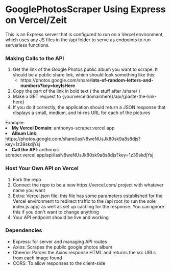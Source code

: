 # GooglePhotosScraper Using Express on Vercel/Zeit

This is an Express server that is configured to run on a Vercel environment, which uses any JS files in the /api folder to serve as endpoints to run serverless functions.

<h3>Making Calls to the API</h3>

<ol>
   <li>Get the link of the Google Photos public album you want to scrape. It should be a public share link, which should look something like this:
  <ul>
    <li>https://photos.google.com/share/<b>lots-of-random-letters-and-numbers?key=keyIsHere</b></li>
    </ul>
      <li>Copy the part of the link in bold text ( the stuff after /share/ )</li>

  <li>Make a GET request to {yourverceldomainhere}/api/{paste-the-link-here}</li>
 <li>If you do it correctly, the application should return a JSON response that displays a small, medium, and hi-res URL for each of the pictures</li>

</ol>
Example:
<li><b>My Vercel Domain</b>: anthonys-scraper.vercel.app
<li><b>Album Link</b>: https://photos.google.com/share/IasN8weNUsJk80sk9a8s8djs?key=1z39skdjYsj
<li><b>Call the API</b>: anthonys-scraper.vercel.app/api/IasN8weNUsJk80sk9a8s8djs?key=1z39skdjYsj

<h3>Host Your Own API on Vercel</h3>
<ol>
<li>Fork the repo</li>

<li>Connect the repo to be a new https://vercel.com/ project with whatever name you want</li>
<li>Extra: Vercel.json file: this file has some parameters established for the Vercel environment to redirect traffic to the /api root (to run the sole index.js app) as well as set up caching for the response. You can ignore this if you don't want to change anything
</li>
<li>Your API endpoint should be live and working

</ol>

<h3>Dependencies</h3>
<ul>
    <li>Express: for server and managing API routes</li>
    <li>Axios: Scrapes the public google photos album</li>
    <li>Cheerio: Parses the Axios response HTML and returns the src URLs from each image found</li>
    <li>CORS: To allow responses to the client-side</li>

  </ul>
